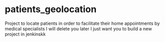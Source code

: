 # patients_geolocation
Project to locate patients in order to facilitate their home appointments by medical specialists
I will delete you later I just want you to build a new project in jenkinskk
